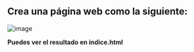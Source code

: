 ## Crea una página web como la siguiente: 

![image](https://github.com/user-attachments/assets/e8d3e8a4-649b-4b74-88e0-2022d003d8ec)

**Puedes ver el resultado en indice.html**
